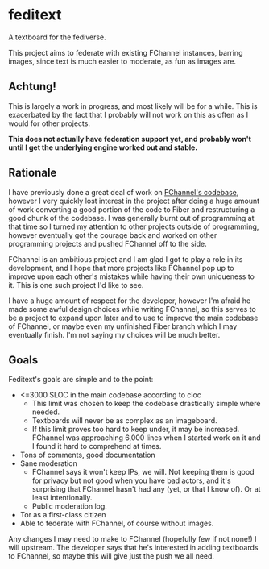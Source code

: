 # feditext

A textboard for the fediverse.

This project aims to federate with existing FChannel instances, barring images,
since text is much easier to moderate, as fun as images are.

## Achtung!

This is largely a work in progress, and most likely will be for a while.
This is exacerbated by the fact that I probably will not work on this as often
as I would for other projects.

**This does not actually have federation support yet, and probably won't until I
get the underlying engine worked out and stable.**

## Rationale

I have previously done a great deal of work on [FChannel's
codebase](https://github.com/FChannel0/FChannel-Server), however I very quickly
lost interest in the project after doing a huge amount of work converting a good
portion of the code to Fiber and restructuring a good chunk of the codebase.
I was generally burnt out of programming at that time so I turned my attention
to other projects outside of programming, however eventually got the courage
back and worked on other programming projects and pushed FChannel off to the
side.

FChannel is an ambitious project and I am glad I got to play a role in its
development, and I hope that more projects like FChannel pop up to improve upon
each other's mistakes while having their own uniqueness to it.
This is one such project I'd like to see.

I have a huge amount of respect for the developer, however I'm afraid he made
some awful design choices while writing FChannel, so this serves to be a project
to expand upon later and to use to improve the main codebase of FChannel, or
maybe even my unfinished Fiber branch which I may eventually finish.
I'm not saying my choices will be much better.

## Goals

Feditext's goals are simple and to the point:

- <=3000 SLOC in the main codebase according to cloc
  - This limit was chosen to keep the codebase drastically simple where needed.
  - Textboards will never be as complex as an imageboard.
  - If this limit proves too hard to keep under, it may be increased.
  FChannel was approaching 6,000 lines when I started work on it and I found it
  hard to comprehend at times.
- Tons of comments, good documentation
- Sane moderation
  - FChannel says it won't keep IPs, we will.
    Not keeping them is good for privacy but not good when you have bad actors,
    and it's surprising that FChannel hasn't had any (yet, or that I know of).
    Or at least intentionally.
  - Public moderation log.
- Tor as a first-class citizen
- Able to federate with FChannel, of course without images.

Any changes I may need to make to FChannel (hopefully few if not none!) I will
upstream.
The developer says that he's interested in adding textboards to FChannel, so
maybe this will give just the push we all need.
